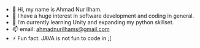 - 👋 Hi, my name is Ahmad Nur Ilham.
- 👀 I have a huge interest in software development and coding in general.
- 🌱 I’m currently learning Unity and expanding my python skillset.
- 📫 email: ahmadnurilhams@gmail.com
- ⚡ Fun fact: JAVA is not fun to code in ;[

<!---
Ahilham/Ahilham is a ✨ special ✨ repository because its `README.md` (this file) appears on your GitHub profile.
You can click the Preview link to take a look at your changes.
--->
